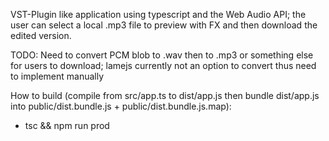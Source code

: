 VST-Plugin like application using typescript and the Web Audio API; the user can select a local .mp3 file to preview with FX and then download the edited version.

TODO: Need to convert PCM blob to .wav then to .mp3 or something else for users to download; lamejs currently not an option to convert thus need to implement manually

How to build (compile from src/app.ts to dist/app.js then bundle dist/app.js into public/dist.bundle.js + public/dist.bundle.js.map):
- tsc && npm run prod
